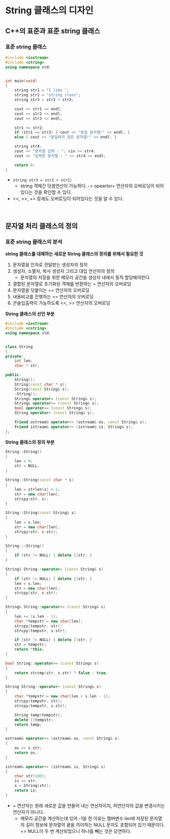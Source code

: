 # String 클래스의 디자인

## C++의 표준과 표준 string 클래스

### 표준 string 클래스
```c++
#include <iostream>
#include <string>
using namespace std;


int main(void)
{
    string str1 = "I like ";
    string str2 = "string class";
    string str3 = str1 + str2;

    cout << str1 << endl;
    cout << str2 << endl;
    cout << str3 << endl;

    str1 += str2;
    if (str1 == str3) { cout << "동일 문자열!" << endl; }
    else { cout << "동일하지 않은 문자열!" << endl; }

    string str4;
    cout << "문자열 입력 : "; cin >> str4;
    cout << "입력한 문자열 : " << str4 << endl;

    return 0;
}
```
- ```string str3 = str1 + str2;```
    - string 객체간 덧셈연산이 가능하다. -> opeartor+ 연산자의 오버로딩이 되어있다는 것을 확인할 수 있다.
- <<, >>, += 등에도 오버로딩이 되어있다는 것을 알 수 있다.

</br>

## 문자열 처리 클래스의 정의

### 표준 string 클래스의 분석

**string 클래스를 대체하는 새로운 String 클래스의 정의를 위해서 필요한 것**  
1. 문자열을 인자로 전달받는 생성자의 정의
2. 생성자, 소멸자, 복사 생성자 그리고 대입 연산자의 정의
    - 문자열의 저장을 위한 메모리 공간을 생성자 내에서 동적 할당해야한다.
3. 결합된 문자열로 초기화된 객체를 반환하는 + 연산자의 오버로딩
4. 문자열을 덧붙이는 += 연산자의 오버로딩
5. 내용비교를 진행하는 == 연산자의 오버로딩
6. 콘솔입출력이 가능하도록 <<, >> 연산자의 오버로딩


**String 클래스의 선언 부분**
```c++
#include <iostream>
#include <cstring>
using namespace std;


class String
{
private:
    int len;
    char * str;

public:
    String();
    String(const char * s);
    String(const String& s);
    ~String();
    String& operator= (const String& s);
    String& operator+= (const String& s);
    bool operator== (const String& s);
    String operator+ (const String& s);

    friend ostream& operator<< (ostream& os, const String& s);
    friend istream& operator>> (istream& is, String& s);
};
```

**String 클래스의 정의 부분**
```c++
String::String()
{
    len = 0;
    str = NULL;
}

String::String(const char * s)
{
    len = strlen(s) + 1;
    str = new char[len];
    strcpy(str, s);
}

String::String(const String& s)
{
    len = s.len;
    str = new char[len];
    strcpy(str, s.str);
}

String::~String()
{
    if (str != NULL) { delete []str; }
}

String& String::operator= (const String& s)
{
    if (str != NULL) { delete []str; }
    len = s.len;
    str = new char[len];
    strcpy(str, s.str);
}

String& String::operator+= (const String& s)
{
    len += (s.len - 1);
    char *tempstr = new char[len];
    strcpy(tempstr, str);
    strcpy(tempstr, s.str);

    if (str != NULL) { delete []str; }
    str = tempstr;
    return *this;
}

bool String::operator== (const String& s)
{
    return strcmp(str, s.str) ? false : true;
}

String String::operator+ (const String& s)
{
    char *tempstr = new char[len + s.len - 1];
    strcpy(tempstr, str);
    strcpy(tempstr, s.str);

    String temp(tempstr);
    delete []tempstr;
    return temp;
}

ostream& operator<< (ostream& os, const String& s)
{
    os << s.str;
    return os;
}

istream& operator>> (istream& is, String& s)
{
    char str[100];
    is >> str;
    s = String(str);
    return is;
}
```
- \+ 연산자는 원래 새로운 값을 만들어 내는 연산자이지, 피연산자의 값을 변경시키는 연산자가 아니다.
    - 메모리 공간을 계산하는데 있어 -1을 한 이유는 멤버변수 len에 저장된 문자열의 길이 정보에 문자열의 끝을 의미하는 NULL 문자도 포함되어 있기 때문이다. => NULL이 두 번 계산되었으니 하나를 빼는 것은 당연하다.

